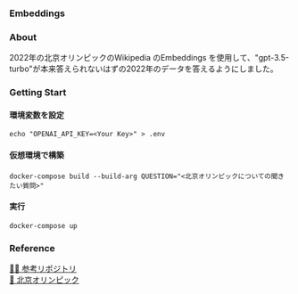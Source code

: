 ### Embeddings

### About
2022年の北京オリンピックのWikipedia のEmbeddings を使用して、"gpt-3.5-turbo"が本来答えられないはずの2022年のデータを答えるようにしました。

### Getting Start
#### 環境変数を設定
```echo "OPENAI_API_KEY=<Your Key>" > .env```

#### 仮想環境で構築
```docker-compose build --build-arg QUESTION="<北京オリンピックについての聞きたい質問>"```

#### 実行
```docker-compose up```

### Reference
[🐙🐱 参考リポジトリ](https://github.com/openai/openai-cookbook/tree/main/apps/embeddings-playground)<br>
[🏅 北京オリンピック](https://olympics.com/ja/olympic-games/beijing-2022/results)
